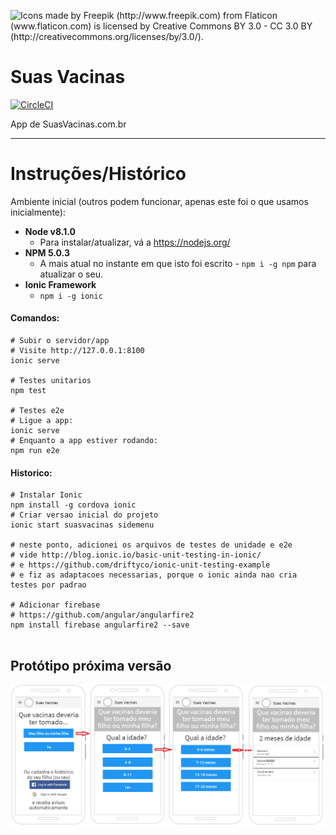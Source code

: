 ![Icons made by Freepik (http://www.freepik.com) from Flaticon (www.flaticon.com) is licensed by Creative Commons BY 3.0 - CC 3.0 BY (http://creativecommons.org/licenses/by/3.0/).](https://avatars3.githubusercontent.com/u/29361579?v=3&s=200)

# Suas Vacinas

[![CircleCI](https://circleci.com/gh/suasvacinas/suasvacinas.svg?style=svg)](https://circleci.com/gh/suasvacinas/suasvacinas)

App de SuasVacinas.com.br

---

# Instruções/Histórico

Ambiente inicial (outros podem funcionar, apenas este foi o que usamos inicialmente):

- **Node v8.1.0**
  - Para instalar/atualizar, vá a https://nodejs.org/
- **NPM 5.0.3**
  - A mais atual no instante em que isto foi escrito - `npm i -g npm` para atualizar o seu.
- **Ionic Framework**
  - `npm i -g ionic`


#### Comandos:

```shell
# Subir o servidor/app
# Visite http://127.0.0.1:8100
ionic serve

# Testes unitarios
npm test

# Testes e2e
# Ligue a app:
ionic serve
# Enquanto a app estiver rodando:
npm run e2e
```



#### Historico:

```shell
# Instalar Ionic
npm install -g cordova ionic
# Criar versao inicial do projeto
ionic start suasvacinas sidemenu

# neste ponto, adicionei os arquivos de testes de unidade e e2e
# vide http://blog.ionic.io/basic-unit-testing-in-ionic/ 
# e https://github.com/driftyco/ionic-unit-testing-example
# e fiz as adaptacoes necessarias, porque o ionic ainda nao cria testes por padrao
 
# Adicionar firebase
# https://github.com/angular/angularfire2
npm install firebase angularfire2 --save


```


## Protótipo próxima versão

![x](_docs/proto-v0.png)
